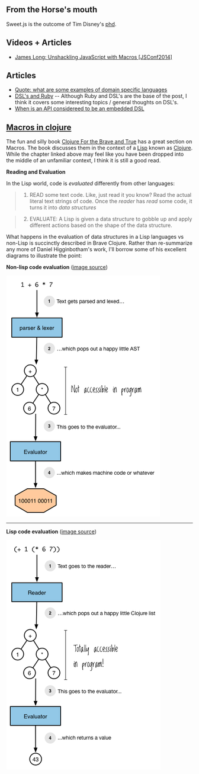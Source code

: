 ## From the Horse's mouth

Sweet.js is the outcome of Tim Disney's [phd](https://www.disnetdev.com/papers/thesis/).

## Videos + Articles

- [James Long: Unshackling JavaScript with Macros [JSConf2014]](https://www.youtube.com/watch?v=wTkcGprt5rU)

## Articles

- [Quote: what are some examples of domain specific languages](https://www.quora.com/What-are-some-examples-of-domain-specific-languages?share=1)
- [DSL's and Ruby](https://www.infoq.com/news/2007/06/dsl-or-not/) -- Although Ruby and DSL's are the base of the post, I think it covers some interesting topics / general thoughts on DSL's.
- [When is an API considereed to be an embedded DSL](https://softwareengineering.stackexchange.com/questions/251832/when-is-an-api-considered-to-be-an-embedded-dsl#251845)

## [Macros in clojure](https://www.braveclojure.com/read-and-eval/)

The fun and silly book [Clojure For the Brave and True](https://www.braveclojure.com/clojure-for-the-brave-and-true/) has a great section on Macros. The book discusses them in the context of a [Lisp](https://en.wikipedia.org/wiki/Lisp_(programming_language)) known as [Clojure](https://en.wikipedia.org/wiki/Clojure). While the chapter linked above may feel like you have been dropped into the middle of an unfamiliar context, I think it is still a good read. 

**Reading and Evaluation**

In the Lisp world, code is _evaluated_ differently from other languages:

> 1. READ some text code. Like, just read it you know? Read the actual literal text strings of code. Once the _reader_ has _read_ some code, it turns it into _data structures_

> 2. EVALUATE: A Lisp is given a data structure to gobble up and apply different actions based on the shape of the data structure. 

What happens in the evaluation of data structures in a Lisp languages vs non-Lisp is succinctly described in Brave Clojure. Rather than re-summarize any more of Daniel Higginbotham's work, I'll borrow some of his excellent diagrams to illustrate the point:

**Non-lisp code evaluation**
([image source](https://www.braveclojure.com/read-and-eval/))

![](./images/non-lisp-eval.png)

***

**Lisp code evaluation**
([image source](https://www.braveclojure.com/read-and-eval/))


![](./images/lisp-eval.png)



